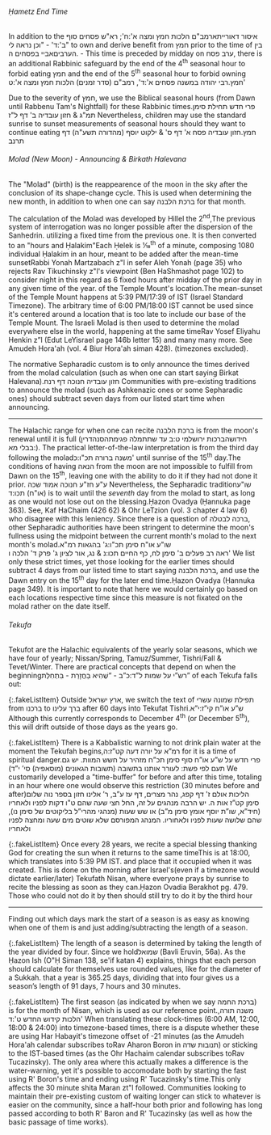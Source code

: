 ###### Ḥametz End Time

In addition to the <span class="hebSrc">איסור דאורייתא</span><span data-footnote><span class="hebSrc">רמב"ם הלכות חמץ ומצה א':ח'; רא"ש פסחים סוף ב':ד' - "וכן נראה לי"</span></span> to own and derive benefit from חמץ prior to the time of <span class="hebSrc">בין הערבים</span><span data-footnote><span class="hebSrc">אביי בפסחים ה.</span> - This time is preceded by midday</span> on ערב פסח, there is an additional Rabbinic safeguard by the end of the 4<sup>th</sup> seasonal hour to forbid eating חמץ and the end of the 5<sup>th</sup> seasonal hour to forbid owning <span class="hebSrc">חמץ</span>.<span data-footnote><span class="hebSrc">רבי יהודה במשנה פסחים א':ד', רמב"ם (סדר זמנים) הלכות חמץ ומצה א':ט'</span></span>

Due to the severity of חמץ, we use the Biblical seasonal hours (from Dawn until Rabbenu Tam's Nightfall) for these Rabbinic times.<span data-footnote>פרי חדש תחילת סימן תמ"ג & חזון עובדיה ב' דף ל"ז</span> Nevertheless, children may use the standard sunrise to sunset measurements of seasonal hours should they want to continue eating <span class="hebSrc">חמץ</span>.<span data-footnote>חזון עובדיה פסח א' דף ס' & ילקוט יוסף (מהדורה תשע"ה) דף תרנב</span>

###### Molad (New Moon) - Announcing & Birkath Halevana

The "Molad" (birth) is the reappearence of the moon in the sky after the conclusion of its shape-change cycle. This is used when determining the new month, in addition to when one can say <span class="hebSrc">ברכת הלבנה</span> for that month.

The calculation of the Molad was developed by Hillel the 2<sup>nd</sup>,<span data-footnote>The previous system of interrogation was no longer possible after the dispersion of the Sanhedrin.</span> utilizing a fixed time from the previous one. It is then converted to an "hours and Ḥalakim"<span data-footnote>Each Ḥelek is 1&frasl;18<sup>th</sup> of a minute, composing 1080 individual Ḥalakim in an hour</span>, meant to be added after the mean-time sunset<span data-footnote>Rabbi Yonah Martzabach z"l in sefer Aleh Yonah (page 35) who rejects Rav Tikuchinsky z"l's viewpoint (Ben HaShmashot page 102) to consider night in this regard as 6 fixed hours after midday of the prior day in any given time of the year.</span> of the Temple Mount's location.<span data-footnote>The mean-sunset of the Temple Mount happens at 5:39 PM/17:39 of IST (Israel Standard Timezone). The arbitrary time of 6:00 PM/18:00 IST cannot be used since it's centered around a location that is too late to include our base of the Temple Mount.</span> The Israeli Molad is then used to determine the molad everywhere else in the world, happening at the same time<span data-footnote>Rav Yosef Eliyahu Henkin z”l (Edut LeYisrael page 146b letter 15) and many many more. See Amudeh Hora'ah (vol. 4 Biur Hora'ah siman 428).</span> (timezones excluded).

The normative Sepharadic custom is to only announce the times derived from the molad calculation (such as when one can start saying Birkat Halevana).<span data-footnote>חזון עובדיה חנוכה דף רנח</span> Communities with pre-existing traditions to announce the molad (such as Ashkenazic ones or some Sepharadic ones) should subtract seven days from our listed start time when announcing.

---

The Halachic range for when one can recite ברכת הלבנה is from the moon's renewal until it is full (חידושה<span data-footnote>ברכות ירושלמי ט:ב</span> עד שתתמלה פגימתה<span data-footnote><span class="hebSrc">סנהדרין בבלי מא:</span></span>). The practical letter-of-the-law interpretation is from the third day following the molad<span data-footnote><span class="hebSrc">משנה ברורה תכ"ו:כ'</span></span> until sunrise of the 15<sup>th</sup> day.<span data-footnote>The conditions of having הנאה from the moon are not impossible to fulfill from Dawn on the 15<sup>th</sup>, leaving one with the ability to do it if they had not done it prior. ע"ע חז"ע חנוכה אמוד שכה</span> Nevertheless, the Sepharadic tradition<span data-footnote>שו"ע (או"ח) תכו:ד</span> is to wait until the _seventh_ day from the molad to start, as long as one would not lose out on the blessing.<span data-footnote>Ḥazon Ovadya (Ḥannuka page 363). See, Kaf HaChaim (426 62) & Ohr LeTzion (vol. 3 chapter 4 law 6) who disagree with this leniency.</span> Since there is a question of ברכה לבטלה, other Sepharadic authorities have been stringent to determine the moon's fullness using the midpoint between the current month's molad to the next month's molad.<span data-footnote>שו"ע או"ח סימן תכ"ו:ג' בהגאות רמ"א<br><span class="hebSrc">ראה רב פעלים ב' סימן לח, כף החיים תכו:נ & נג, אור לציון ג' פרק ד' הלכה ו'</span></span> We list only these strict times, yet those looking for the earlier times should subtract 4 days from our listed time to start saying ברכת הלבנה, and use the Dawn entry on the 15<sup>th</sup> day for the later end time.<span data-footnote>Ḥazon Ovadya (Ḥannuka page 349). It is important to note that here we would certainly go based on each locations respective time since this measure is not fixated on the molad rather on the date itself.</span>

###### Tekufa

Tekufot are the Halachic equivalents of the yearly solar seasons, which we have four of yearly; Nissan/Spring, Tamuz/Summer, Tishri/Fall & Tevet/Winter. There are practical concepts that depend on when the beginning<span data-footnote>רש”י על שמות ל”ד:כ”ב - “שֶׁהִיא בַחֲזָרַת - בִּתְחִלַּת”</span> of each Tekufa falls out:

{:.fakeListItem}
Outside ארץ ישראל, we switch the text of תפילת שמונה עשרי from ברכנו to ברך עלינו after 60 days into Tekufat Tishri.<span data-footnote>ש”ע או”ח קי”ז:י”א</span> Although this currently corresponds to December 4<sup>th</sup> (or December 5<sup>th</sup>), this will drift outside of those days as the years go.

{:.fakeListItem}
There is a Kabbalistic warning to not drink plain water at the moment the Tekufah begins,<span data-footnote>רמ”א על יורה דעה קט”ז:ה</span> for it is a time of spiritual danger.<span data-footnote>פרי חדש על ש”ע או”ח סוף סימן תכ”ח מזהיר על חשש המוות. יש גם תעם לפי פשת: לעורר אותנו בתשובה (תשובות הגאונים (מוסאפיה) סי’ י”ד)</span> We customarily developed a "time-buffer" for before and after this time, totaling in an hour where one would observe this restriction (30 minutes before and after)<span data-footnote>הליכות אולם ז' דף קפג, נהר מצרים, דף עז ע”ב, ר’ אלינו חזון בספר נוה שלום סימן קט”ז אות ה. יש הרבה מנהגים על זה, החל חצי שעה שהם ט"ו דקות לפניו ולאחריו (חיד”א, שו”ת יוסף אומץ סימן מ”ב) או שש שעות (מנהגי מהרי”ל בליקוטים של סימן נו), שהם שלושה שעות לפניו ולאחוריו. המנהג המפורסם שלא שוטים מים שעה ומחצה לפניו ולאחריו</span>

{:.fakeListItem}
Once every 28 years, we recite a special blessing thanking God for creating the sun when it returns to the same time<span data-footnote>This is at 18:00, which translates into 5:39 PM IST.</span> and place that it occupied when it was created. This is done on the morning after Israel's<span data-footnote>(even if a timezone would dictate earlier/later)</span> Tekufath Nisan, where everyone prays by sunrise to recite the blessing as soon as they can.<span data-footnote>Ḥazon Ovadia Berakhot pg. 479. Those who could not do it by then should still try to do it by the third hour</span>

----

Finding out which days mark the start of a season is as easy as knowing when one of them is and just adding/subtracting the length of a season.

{:.fakeListItem}
The length of a season is determined by taking the length of the year divided by four. Since we hold<span data-footnote>שמואל (Bavli Eruvin, 56a). As the Ḥazon Ish (O"Ḥ Siman 138, se'if katan 4) explains, things that each person should calculate for themselves use rounded values, like for the diameter of a Sukkah.</span> that a year is 365.25 days, dividing that into four gives us a season’s length of 91 days, 7 hours and 30 minutes.

{:.fakeListItem}
The first season (as indicated by when we say ברכת החמה) is for the month of Nisan, which is used as our reference point.<span data-footnote><span class="hebSrc">משנה תורה, הלכות קידוש החדש ט':ד'</span></span> When translating these clock-times (6:00 AM, 12:00, 18:00 & 24:00) into timezone-based times, there is a dispute whether these are using Har Habayit's timezone offset of -21 minutes (as the Amudeh Hora'ah calendar subscribes to<span data-footnote>Rav Aharon Boron in תנובות שדה</span>) or sticking to the IST-based times (as the Ohr Hachaim calendar subscribes to<span data-footnote>Rav Tucazinsky</span>). The only area where this actually makes a difference is the water-warning, yet it's possible to accomodate both by starting the fast using R' Boron's time and ending using R' Tucazinsky's time.<span data-footnote>This only affects the 30 minute shita Maran zt"l followed. Communities looking to maintain their pre-existing custom of waiting longer can stick to whatever is easier on the community, since a half-hour both prior and following has long passed according to both R' Baron and R' Tucazinsky (as well as how the basic passage of time works).</span>